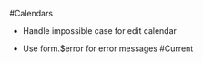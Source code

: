 #Calendars
* Handle impossible case for edit calendar
- Use form.$error for error messages
#Current
